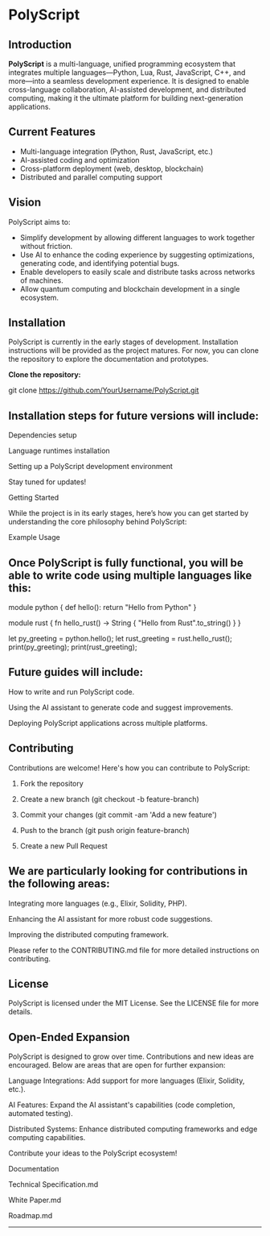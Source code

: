 
# PolyScript

## Introduction
**PolyScript** is a multi-language, unified programming ecosystem that integrates multiple languages—Python, Lua, Rust, JavaScript, C++, and more—into a seamless development experience. It is designed to enable cross-language collaboration, AI-assisted development, and distributed computing, making it the ultimate platform for building next-generation applications.

## Current Features
- Multi-language integration (Python, Rust, JavaScript, etc.)
- AI-assisted coding and optimization
- Cross-platform deployment (web, desktop, blockchain)
- Distributed and parallel computing support

## Vision
PolyScript aims to:
- Simplify development by allowing different languages to work together without friction.
- Use AI to enhance the coding experience by suggesting optimizations, generating code, and identifying potential bugs.
- Enable developers to easily scale and distribute tasks across networks of machines.
- Allow quantum computing and blockchain development in a single ecosystem.

## Installation
PolyScript is currently in the early stages of development. Installation instructions will be provided as the project matures. For now, you can clone the repository to explore the documentation and prototypes.

**Clone the repository:**

git clone https://github.com/YourUsername/PolyScript.git

## Installation steps for future versions will include:

Dependencies setup

Language runtimes installation

Setting up a PolyScript development environment


Stay tuned for updates!

Getting Started

While the project is in its early stages, here’s how you can get started by understanding the core philosophy behind PolyScript:

Example Usage

## Once PolyScript is fully functional, you will be able to write code using multiple languages like this:

module python {
    def hello():
        return "Hello from Python"
}

module rust {
    fn hello_rust() -> String {
        "Hello from Rust".to_string()
    }
}

let py_greeting = python.hello();
let rust_greeting = rust.hello_rust();
print(py_greeting);
print(rust_greeting);

## Future guides will include:

How to write and run PolyScript code.

Using the AI assistant to generate code and suggest improvements.

Deploying PolyScript applications across multiple platforms.


## Contributing

Contributions are welcome! Here's how you can contribute to PolyScript:

1. Fork the repository


2. Create a new branch (git checkout -b feature-branch)


3. Commit your changes (git commit -am 'Add a new feature')


4. Push to the branch (git push origin feature-branch)


5. Create a new Pull Request



## We are particularly looking for contributions in the following areas:

Integrating more languages (e.g., Elixir, Solidity, PHP).

Enhancing the AI assistant for more robust code suggestions.

Improving the distributed computing framework.


Please refer to the CONTRIBUTING.md file for more detailed instructions on contributing.

## License

PolyScript is licensed under the MIT License. See the LICENSE file for more details.

## Open-Ended Expansion

PolyScript is designed to grow over time. Contributions and new ideas are encouraged. Below are areas that are open for further expansion:

Language Integrations: Add support for more languages (Elixir, Solidity, etc.).

AI Features: Expand the AI assistant's capabilities (code completion, automated testing).

Distributed Systems: Enhance distributed computing frameworks and edge computing capabilities.


Contribute your ideas to the PolyScript ecosystem!

Documentation

Technical Specification.md

White Paper.md

Roadmap.md

---




